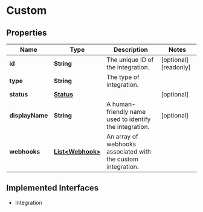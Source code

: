 

# Custom

## Properties

Name | Type | Description | Notes
------------ | ------------- | ------------- | -------------
**id** | **String** | The unique ID of the integration. |  [optional] [readonly]
**type** | **String** | The type of integration. | 
**status** | [**Status**](Status.md) |  |  [optional]
**displayName** | **String** | A human-friendly name used to identify the integration. |  [optional]
**webhooks** | [**List&lt;Webhook&gt;**](Webhook.md) | An array of webhooks associated with the custom integration. | 


## Implemented Interfaces

* Integration


